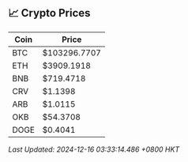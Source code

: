 ## 📈 Crypto Prices

| Coin | Price |
| ---- | ----- |
| BTC | $103296.7707 |
| ETH | $3909.1918 |
| BNB | $719.4718 |
| CRV | $1.1398 |
| ARB | $1.0115 |
| OKB | $54.3708 |
| DOGE | $0.4041 |

_Last Updated: 2024-12-16 03:33:14.486 +0800 HKT_